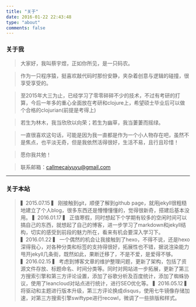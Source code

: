 ```yaml
---
title: "关于"
date: 2016-01-22 22:43:48
type: "about"
comments: false
---
```

### 关于我

>大家好，我叫蔡宇煜，正如你所见，是一只码农。

>作为一只程序猿，挺喜欢敲代码时那份安静，夹杂着创意与逻辑的碰撞，很享受享受的。

>至2015年大三为止，已经学习了零零碎碎不少的技术，不过有考研的打算，今后一年多的重心全面放在考研和clojure上，希望硕士毕业后可以做个合格的clojurian(前提是考得上)

>若生为林木，我当欣欣以向荣；若生为幽草，我当萋萋而摇绿。

>一直很喜欢这句话，可能是因为我一直都是作为一个小人物存在吧，虽然不是焦点，也平淡无奇，但是我依然活得很好，生活不易，且行且珍惜！

>愿你我共勉！

>联系邮箱：callmecaiyuyu@gmail.com

---

### 关于本站
<!--
待添加：
书单
在线简历
-->

>▍2015.07.15  ▍ 刚接触到git，顺便了解到github page，就用jekyll很粗糙地建立了个人blog，很多东西还是懵懵懂懂的，觉得很新奇，搭建后基本没用。
>▍2016.01.17  ▍ 正值寒假，同时想起下个学期有较多的空闲时间可以搞自己的东西，就想起了自己的博客，进一步学习了markdown和jekyll结构，切实的感受到前段的魅力所在，看来有机会要深入学习下。
>▍2016.01.22  ▍ 一个偶然的机会让我接触到了hexo，不得不说，还是hexo深得我心，对各种分类和标签的支持得很好，拓展性也不错，据说渲染能力甩开jekyll几条街，既然如此，果断迁移了，不是不爱，是爱得不够。
>▍2016.02.15  ▍ 考虑到博客文章的维护整理问题，更新了架构，包括了资源文件存放、标题命名、时间分类等。同时对网站进一步拓展，更新了第三方搜索引擎和第三方评论设置，添加了谷歌分析及百度统计，添加了蜘蛛协议，使用了leancloud对站点进行统计，进行SEO优化等。
>▍2016.05.12  ▍将驱动和主题进行版本升级，第三方评论换成disqus，使用七牛镜像存储加速，对第三方搜索引擎swiftype进行recowl，微调了一些排版和样式。